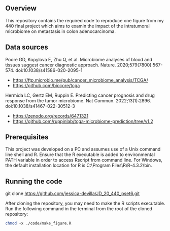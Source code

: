 ## Overview

This repository contains the required code to reproduce one figure from my 440 final project which aims to examin the impact of the intratumoral microbiome on metastasis in colon adenocarcinoma. 

## Data sources
Poore GD, Kopylova E, Zhu Q, et al. Microbiome analyses of blood and tissues suggest cancer diagnostic approach. Nature. 2020;579(7800):567-574. doi:10.1038/s41586-020-2095-1
- https://ftp.microbio.me/pub/cancer_microbiome_analysis/TCGA/ 
- https://github.com/biocore/tcga

Hermida LC, Gertz EM, Ruppin E. Predicting cancer prognosis and drug response from the tumor microbiome. Nat Commun. 2022;13(1):2896. doi:10.1038/s41467-022-30512-3
- https://zenodo.org/records/6471321
- https://github.com/ruppinlab/tcga-microbiome-prediction/tree/v1.2

## Prerequisites

This project was developed on a PC and assumes use of a Unix command line shell and R. Ensure that the R executable is added to environmental PATH variable in order to access Rscript from command line. For Windows, the default installation location for R is C:\Program Files\R\R-4.3.2\bin. 

## Running the code

git clone https://github.com/jessica-devilla/JD_20_440_pset6.git

After cloning the repository, you may need to make the R scripts executable. Run the following command in the terminal from the root of the cloned repository:
```bash
chmod +x ./code/make_figure.R
```
